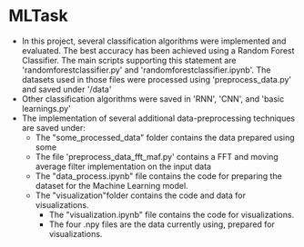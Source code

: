 # MLTask
- In this project, several classification algorithms were implemented and evaluated. The best accuracy has been achieved using a Random Forest Classifier. The main scripts supporting this statement are 'randomforestclassifier.py' and 'randomforestclassifier.ipynb'. The datasets used in those files were processed using 'preprocess_data.py' and saved under '/data'
- Other classification algorithms were saved in 'RNN', 'CNN', and 'basic learnings.py'
- The implementation of several additional data-preprocessing techniques are saved under:
  - The "some_processed_data" folder contains the data prepared using some
  - The file 'preprocess_data_fft_maf.py' contains a FFT and moving average filter implementation on the input data
  - The "data_process.ipynb" file contains the code for preparing the dataset for the Machine Learning model.
  - The "visualization"folder contains the code and data for visualizations.
    - The "visualization.ipynb" file contains the code for visualizations.
    - The four .npy files are the data currently using, prepared for visualizations.
